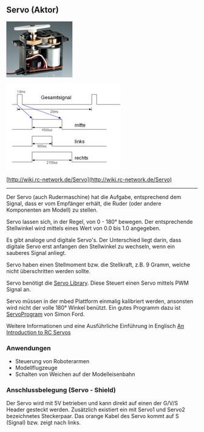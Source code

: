 ## Servo (Aktor) 

![](../../images/actors/ServoOpen.png)

![](../../images/actors/ServoSignal.png)

[http://wiki.rc-network.de/Servo](http://wiki.rc-network.de/Servo)

- - -

Der Servo (auch Rudermaschine) hat die Aufgabe, entsprechend dem Signal, dass er vom Empfänger erhält, die Ruder (oder andere Komponenten am Modell) zu stellen.

Servo lassen sich, in der Regel, von 0 - 180° bewegen. Der entsprechende Stellwinkel wird mittels eines Wert von 0.0 bis 1.0 angegeben.

Es gibt analoge und digitale Servo&#039;s. Der Unterschied liegt darin, dass digitale Servo erst anfangen den Stellwinkel zu wechseln, wenn ein sauberes Signal anliegt.

Servo haben einen Stellmoment bzw. die Stellkraft, z.B. 9 Gramm, welche nicht überschritten werden sollte.

Servo benötigt die [Servo Library](http://developer.mbed.org/users/simon/code/Servo/). Diese Steuert einen Servo mittels PWM Signal an.

Servo müssen in der mbed Plattform einmalig kalibriert werden, ansonsten wird nicht der volle 180° Winkel benützt. Ein gutes Programm dazu ist [ServoProgram](https://developer.mbed.org/users/simon/code/ServoProgram/) von Simon Ford.

Weitere Informationen und eine Ausführliche Einführung in Englisch [An Introduction to RC Servos](http://developer.mbed.org/users/4180_1/notebook/an-introduction-to-servos/)

### Anwendungen 

*   Steuerung von Roboterarmen
*   Modellflugzeuge
*   Schalten von Weichen auf der Modelleisenbahn

### Anschlussbelegung (Servo - Shield) 

Der Servo wird mit 5V betrieben und kann direkt auf einen der G/V/S Header gesteckt werden. Zusätzlich existiert ein mit Servo1 und Servo2 bezeichnetes Steckerpaar. Das orange Kabel des Servo kommt auf S (Signal) bzw. zeigt nach links.
